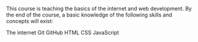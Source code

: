 This course is teaching the basics of the internet and web development. By the end of the course, a basic knowledge of the following skills and concepts will exist:

The internet
Git
GitHub
HTML
CSS
JavaScript